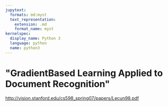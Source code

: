 ```yaml
---
jupytext:
  formats: md:myst
  text_representation:
    extension: .md
    format_name: myst
kernelspec:
  display_name: Python 3
  language: python
  name: python3
---
```


# "GradientBased Learning Applied to Document Recognition"

http://vision.stanford.edu/cs598_spring07/papers/Lecun98.pdf